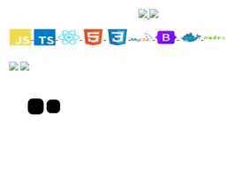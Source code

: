 
<div>
  <div align="center">
    <a href="https://github.com/MarcosLutero">
    <img height="180em" src="https://github-readme-stats.vercel.app/api?username=marcoslutero&show_icons=true&theme=synthwave&include_all_commits=true&count_private=true"/>
    <img height="180em" src="https://github-readme-stats.vercel.app/api/top-langs/?username=marcoslutero&layout=compact&langs_count=7&theme=synthwave"/>
  </div>
    <div style="display: inline_block"><br>
    <img align="center" alt="Lutero-Js" height="30" width="40" src="https://raw.githubusercontent.com/devicons/devicon/master/icons/javascript/javascript-plain.svg">
    <img align="center" alt="Lutero-Ts" height="30" width="40" src="https://raw.githubusercontent.com/devicons/devicon/master/icons/typescript/typescript-plain.svg">
    <img align="center" alt="Lutero-React" height="30" width="40" src="https://raw.githubusercontent.com/devicons/devicon/master/icons/react/react-original.svg">
    <img align="center" alt="Lutero-HTML" height="30" width="40" src="https://raw.githubusercontent.com/devicons/devicon/master/icons/html5/html5-original.svg">
    <img align="center" alt="Lutero-CSS" height="30" width="40" src="https://raw.githubusercontent.com/devicons/devicon/master/icons/css3/css3-original.svg">
    <img align="center" alt="Lutero-MySql" height="30" width="40" src="https://github.com/devicons/devicon/blob/master/icons/mysql/mysql-original-wordmark.svg">
      <img align="center" alt="Lutero-Bootstrap" height="30" width="40" src="https://github.com/devicons/devicon/blob/master/icons/bootstrap/bootstrap-original.svg">
        <img align="center" alt="Lutero-Docker" height="30" width="40" src="https://github.com/devicons/devicon/blob/master/icons/docker/docker-original.svg">
          <img align="center" alt="Lutero-Nodejs" height="30" width="40" src="https://github.com/devicons/devicon/blob/master/icons/nodejs/nodejs-plain-wordmark.svg">
</div>
 </div>
    
  ##
 
<div> 
  <a href = "mailto:marcos09rocha@gmail.com"><img src="https://img.shields.io/badge/-Gmail-%23333?style=for-the-badge&logo=gmail&logoColor=white" target="_blank"></a>
  <a href="https://www.linkedin.com/in/lutero-rocha-418b50147/" target="_blank"><img src="https://img.shields.io/badge/-LinkedIn-%230077B5?style=for-the-badge&logo=linkedin&logoColor=white" target="_blank"></a> 
 
  ![Snake animation](https://github.com/rafaballerini/rafaballerini/blob/output/github-contribution-grid-snake.svg)
 
</div>
 
